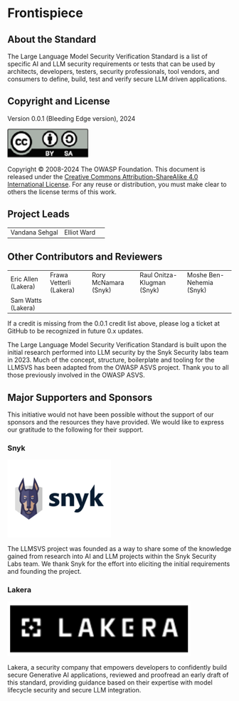 # Frontispiece

## About the Standard

The Large Language Model Security Verification Standard is a list of specific AI and LLM security requirements or tests that can be used by architects, developers, testers, security professionals, tool vendors, and consumers to define, build, test and verify secure LLM driven applications.

## Copyright and License

Version 0.0.1 (Bleeding Edge version), 2024

![license](../images/license.png)

Copyright © 2008-2024 The OWASP Foundation. This document is released under the [Creative Commons Attribution-ShareAlike 4.0 International License](https://creativecommons.org/licenses/by-sa/4.0/). For any reuse or distribution, you must make clear to others the license terms of this work.

## Project Leads

|                       |                  |             |
|---------------------- |----------------- |------------ |
| Vandana Sehgal | Elliot Ward  |   |

## Other Contributors and Reviewers

|                 |                   |                      |                     |                      |
|---------------- |------------------ |--------------------- |-------------------- |--------------------- |
| Eric Allen (Lakera)    | Frawa Vetterli (Lakera)     | Rory McNamara (Snyk)    | Raul Onitza-Klugman (Snyk)  |Moshe Ben-Nehemia (Snyk)|
| Sam Watts (Lakera) | | | | |

If a credit is missing from the 0.0.1 credit list above, please log a ticket at GitHub to be recognized in future 0.x updates.

The Large Language Model Security Verification Standard is built upon the initial research performed into LLM security by the Snyk Security labs team in 2023. Much of the concept, structure, boilerplate and tooling for the LLMSVS has been adapted from the OWASP ASVS project. Thank you to all those previously involved in the OWASP ASVS.

## Major Supporters and Sponsors
This initiative would not have been possible without the support of our sponsors and the resources they have provided. We would like to express our gratitude to the following for their support.

### Snyk
![](../images/snyk-logo.png)

The LLMSVS project was founded as a way to share some of the knowledge gained from research into AI and LLM projects within the Snyk Security Labs team. We thank Snyk for the effort into eliciting the initial requirements and founding the project.


### Lakera
![](../images/lakera-logo.png)

Lakera, a security company that empowers developers to confidently build secure Generative AI applications, reviewed and proofread an early draft of this standard, providing guidance based on their expertise with model lifecycle security and secure LLM integration.

